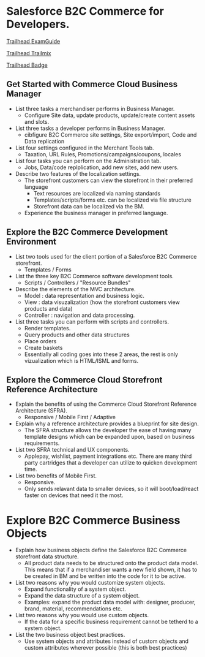 # Salesforce B2C Commerce for Developers.

[Trailhead ExamGuide](https://trailhead.salesforce.com/help?article=Salesforce-Certified-B2C-Commerce-Developer-Exam-Guide)

[Trailhead Trailmix](https://trailhead.salesforce.com/en/content/learn/trails/develop-for-commerce-cloud?trailmix_creator_id=strailhead&trail)

[Trailhead Badge](https://trailhead.salesforce.com/en/content/learn/modules/cc-digital-for-developers?trail_id=develop-for-commerce-cloud)

## Get Started with Commerce Cloud Business Manager

- List three tasks a merchandiser performs in Business Manager.
  - Configure Site data, update products, update/create content assets and slots.
- List three tasks a developer performs in Business Manager.
  - cibfigure B2C Commerce site settings, Site export/import, Code and Data replication
- List four settings configured in the Merchant Tools tab.
  -  Taxation, URL Rules, Promotions/campaigns/coupons, locales
- List four tasks you can perform on the Administration tab.
  - Jobs, Data/code replplication, add new sites, add new users.
- Describe two features of the localization settings.
  - The storefront customers can view the storefront in their preferred language
    - Text resources are localized via naming standards
    - Templates/scripts/forms etc. can be localized via file structure
    - Storefront data can be localized via the BM.
  - Experience the business manager in preferred language.


## Explore the B2C Commerce Development Environment

- List two tools used for the client portion of a Salesforce B2C Commerce storefront.
  - Templates / Forms
- List the three key B2C Commerce software development tools.
  - Scripts / Controllers / "Resource Bundles"
- Describe the elements of the MVC architecture.
  - Model : data representation and business logic.
  - View : data visuzalization (how the storefront customers view products and data)
  - Controller : navigation and data processing.
- List three tasks you can perform with scripts and controllers.
  - Render templates.
  - Query products and other data structures
  - Place orders
  - Create baskets
  - Essentially all coding goes into these 2 areas, the rest is only vizualization which is HTML/ISML and forms.

## Explore the Commerce Cloud Storefront Reference Architecture

- Explain the benefits of using the Commerce Cloud Storefront Reference Architecture (SFRA).
  - Responsive / Mobile First / Adaptive
- Explain why a reference architecture provides a blueprint for site design.
  - The SFRA structure allows the developer the ease of having many template designs which can be expanded upon, based on business requirements.
- List two SFRA technical and UX components.
  - Applepay, wishlist, payment integrations etc. There are many third party cartridges that a developer can utilize to quicken development time.
- List two benefits of Mobile First.
  - Responsive.
  - Only sends relavant data to smaller devices, so it will boot/load/react faster on devices that need it the most.

# Explore B2C Commerce Business Objects

- Explain how business objects define the Salesforce B2C Commerce storefront data structure.
  - All product data needs to be structured onto the product data model. This means that if a merchandiser wants a new field shown, it has to be created in BM and be written into the code for it to be active.
- List two reasons why you would customize system objects.
  - Expand functionality of a system object.
  - Expand the data structure of a system object.
  - Examples: expand the product data model with: designer, producer, brand, material, recommendations etc.
- List two reasons why you would use custom objects.
  - If the data for a specific business requirement cannot be tetherd to a system object.
- List the two business object best practices.
  - Use system objects and attributes instead of custom objects and custom attributes wherever possible (this is both best practices)
